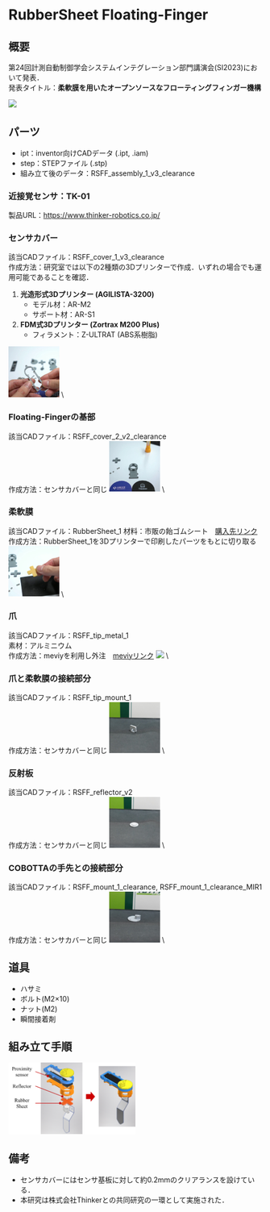 # RubberSheet Floating-Finger 

## 概要
第24回計測自動制御学会システムインテグレーション部門講演会(SI2023)において発表．<br>
発表タイトル：**柔軟膜を用いたオープンソースなフローティングフィンガー機構**

<!-- ![Overview](/images/SI2023_fig_overview.png) -->
<img width="50%" src="/images/SI2023_fig_overview.png">

## パーツ
- ipt：inventor向けCADデータ (.ipt, .iam)
- step：STEPファイル (.stp)
- 組み立て後のデータ：RSFF_assembly_1_v3_clearance

### 近接覚センサ：TK-01
製品URL：https://www.thinker-robotics.co.jp/

### センサカバー
該当CADファイル：RSFF_cover_1_v3_clearance\
作成方法：研究室では以下の2種類の3Dプリンターで作成．いずれの場合でも運用可能であることを確認．
  1. **光造形式3Dプリンター (AGILISTA-3200)**
     - モデル材：AR-M2
     - サポート材：AR-S1
  1. **FDM式3Dプリンター (Zortrax M200 Plus)**
     - フィラメント：Z-ULTRAT (ABS系樹脂)
<img width="20%" src="\images\RSFF_sensor_cover.png">
\

### Floating-Fingerの基部
該当CADファイル：RSFF_cover_2_v2_clearance\
作成方法：センサカバーと同じ
<img width="20%" src="\images\RSFF_base.png">
\

### 柔軟膜
該当CADファイル：RubberSheet_1
材料：市販の飴ゴムシート　[購入先リンク](https://www.monotaro.com/g/01013365/?t.q=%E9%A3%B4%E3%82%B4%E3%83%A0%E3%82%B7%E3%83%BC%E3%83%88)\
作成方法：RubberSheet_1を3Dプリンターで印刷したパーツをもとに切り取る
<img width="20%" src="\images\RSFF_rubber_sheet.png">
\

### 爪
該当CADファイル：RSFF_tip_metal_1\
素材：アルミニウム\
作成方法：meviyを利用し外注　[meviyリンク](https://meviy.misumi-ec.com/ja-jp/)
<img width="20%" src="\images\RSFF_tip.png">
\

### 爪と柔軟膜の接続部分
該当CADファイル：RSFF_tip_mount_1\
作成方法：センサカバーと同じ
<img width="20%" src="\images\RSFF_tipmount.png">
\

### 反射板
該当CADファイル：RSFF_reflector_v2\
作成方法：センサカバーと同じ
<img width="20%" src="\images\RSFF_reflector.png">
\

### COBOTTAの手先との接続部分
該当CADファイル：RSFF_mount_1_clearance, RSFF_mount_1_clearance_MIR1\
作成方法：センサカバーと同じ
<img width="20%" src="\images\RSFF_mount.png">
\

## 道具
- ハサミ
- ボルト(M2×10)
- ナット(M2)
- 瞬間接着剤

## 組み立て手順

<!-- ![組み立て](/images/SI2023_fig_CAD_2.png) -->
<img width="50%" src="/images/SI2023_fig_CAD_2.png">



## 備考
- センサカバーにはセンサ基板に対して約0.2mmのクリアランスを設けている．
- 本研究は株式会社Thinkerとの共同研究の一環として実施された．

